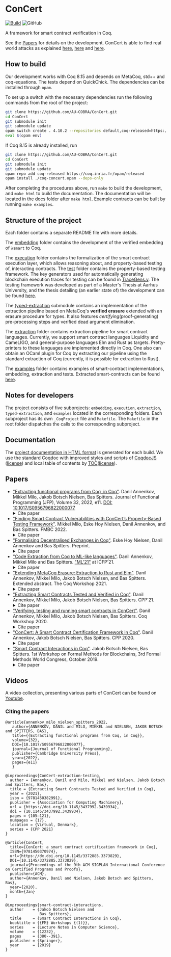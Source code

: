 # ConCert
[![Build](https://github.com/AU-COBRA/ConCert/actions/workflows/build.yml/badge.svg)](https://github.com/AU-COBRA/ConCert/actions/workflows/build.yml)
![GitHub](https://img.shields.io/github/license/AU-COBRA/ConCert)

A framework for smart contract verification in Coq.

See the [Papers](#papers) for details on the development.
ConCert is able to find real world attacks as explained
[here](https://medium.com/blockchain-academy-network/finding-real-world-bugs-in-smart-contract-interactions-with-property-based-testing-9eb59b117785),
[here](https://medium.com/blockchain-academy-network/preventing-an-8m-attack-on-ethereums-bzx-defi-platform-with-property-based-testing-12234d9479b7) and
[here](https://medium.com/@bawspitters/using-formal-methods-to-prevent-creating-money-out-of-thin-air-5f30057fe3d3).

## How to build


Our development works with Coq 8.15 and depends on MetaCoq, std++ and coq-equations.
The tests depend on QuickChick.
The dependencies can be installed through `opam`.

To set up a switch with the necessary dependencies run the following commands from the root of the project:

```bash
git clone https://github.com/AU-COBRA/ConCert.git
cd ConCert
git submodule init
git submodule update
opam switch create . 4.10.2 --repositories default,coq-released=https://coq.inria.fr/opam/released --deps-only
eval $(opam env)
```

If Coq 8.15 is already installed, run

```bash
git clone https://github.com/AU-COBRA/ConCert.git
cd ConCert
git submodule init
git submodule update
opam repo add coq-released https://coq.inria.fr/opam/released
opam install ./coq-concert.opam --deps-only
```

After completing the procedures above, run `make` to build the development, and `make html` to build the documentation.
The documentation will be located in the docs folder after `make html`.
Example contracts can be built by running `make examples`.

## Structure of the project

Each folder contains a separate README file with more details.

The [embedding](embedding/) folder contains the development of the verified embedding of ``λsmart`` to Coq.

The [execution](execution/) folder contains the formalization of the smart
contract execution layer, which allows reasoning about, and property-based testing of, interacting contracts. The [test](execution/test) folder contains the property-based testing framework. The key generators used for automatically generating blockchain execution traces for testing can be found in [TraceGens.v](execution/test/TraceGens.v). The testing framework was developed as part of a Master's Thesis at Aarhus University, and the thesis detailing (an earlier state of) the development can be found [here](https://github.com/mikkelmilo/ConCert-QuickChick-Testing-Thesis).

The [typed-extraction](https://github.com/AU-COBRA/typed-extraction) submodule contains an implementation of the extraction pipeline based on MetaCoq's **verified erasure** extended with an erasure procedure for types.
It also features *certifying*(proof-generating) pre-processing steps and verified dead argument elimination.

The [extraction](extraction/) folder contains extraction pipeline for smart contract languages.
Currently, we support smart contract languages Liquidity and CameLIGO, and general-purpose languages Elm and Rust as targets.
Pretty-printers to these languages are implemented directly in Coq.
One also can obtain an OCaml plugin for Coq by extracting our pipeline using the standard extraction of Coq (currently, it is possible for extraction to Rust).

The [examples](examples/) folder contains examples of smart-contract implementations, embedding, extraction and tests. Extracted smart-contracts can be found [here](https://github.com/AU-COBRA/extraction-resutls).

## Notes for developers

The project consists of five subprojects: `embedding`, `execution`, `extraction`, `typed-extraction`, and `examples` located in the corresponding folders.
Each subproject has its own `_CoqProject` file and `Makefile`.
The `Makefile` in the root folder dispatches the calls to the corresponding subproject.

## Documentation

The [project documentation in HTML format](https://au-cobra.github.io/ConCert/toc.html) is generated for each build.
We use the standard Coqdoc with improved styles and scripts of [CoqdocJS](https://github.com/tebbi/coqdocjs) ([license](extra/resources/coqdocjs/LICENSE)) and local table of contents by [TOC](https://github.com/jgallen23/toc)([license](extra/resources/toc/LICENSE)).

## Papers
- ["Extracting functional programs from Coq, in Coq"](https://arxiv.org/abs/2108.02995).
  Danil Annenkov, Mikkel Milo, Jakob Botsch Nielsen, Bas Spitters.
  Journal of Functional Programming (JFP), Volume 32, 2022, e11. [DOI: 10.1017/S0956796822000077](https://doi.org/10.1017/S0956796822000077)
  <br>
  <details>
    <summary>Cite paper</summary>
    ```
    @article{annenkov_milo_nielsen_spitters_2022,
      author={ANNENKOV, DANIL and MILO, MIKKEL and NIELSEN, JAKOB BOTSCH and SPITTERS, BAS},
      title={{Extracting functional programs from Coq, in Coq}},
      volume={32},
      DOI={10.1017/S0956796822000077},
      journal={Journal of Functional Programming},
      publisher={Cambridge University Press},
      year={2022},
      pages={e11}
    }
    ```
  </details>
- ["Finding Smart Contract Vulnerabilities with ConCert’s Property-Based Testing Framework"](https://arxiv.org/abs/2208.00758).
  Mikkel Milo, Eske Hoy Nielsen, Danil Annenkov, and Bas Spitters.
  FMBC 2022.
  <br>
  <details>
    <summary>Cite paper</summary>
    ```
    TODO
    ```
  </details>
- ["Formalising Decentralised Exchanges in Coq"](https://arxiv.org/abs/2203.08016).
  Eske Hoy Nielsen, Danil Annenkov and Bas Spitters.
  Preprint.
  <br>
  <details>
    <summary>Cite paper</summary>
    ```
    TODO
    ```
  </details>
- ["Code Extraction from Coq to ML-like languages"](papers/ML-family.pdf).
  Danil Annenkov, Mikkel Milo and Bas Spitters.
  ["ML'21"](https://icfp21.sigplan.org/details/mlfamilyworkshop-2021-papers/8/Code-Extraction-from-Coq-to-ML-like-languages) at ICFP'21.
  <br>
  <details>
    <summary>Cite paper</summary>
    ```
    TODO
    ```
  </details>
- ["Extending MetaCoq Erasure: Extraction to Rust and Elm"](https://dannenkov.me/papers/extraction-rust-elm-coq-workshop2021.pdf).
  Danil Annenkov, Mikkel Milo, Jakob Botsch Nielsen, and Bas Spitters.
  Extended abstract. The Coq Workshop 2021.
  <br>
  <details>
    <summary>Cite paper</summary>
    ```
    TODO
    ```
  </details>
- ["Extracting Smart Contracts Tested and Verified in Coq"](https://arxiv.org/abs/2012.09138).
  Danil Annenkov, Mikkel Milo, Jakob Botsch Nielsen, Bas Spitters.
  CPP'21.
  <br>
  <details>
    <summary>Cite paper</summary>
    ```
    TODO
    ```
  </details>
- ["Verifying, testing and running smart contracts in ConCert"](https://cs.au.dk/fileadmin/site_files/cs/AA_pdf/COBRA_Paper_-_Verifying__testing_and_running_smart_contracts_in_ConCert.pdf).
  Danil Annenkov, Mikkel Milo, Jakob Botsch Nielsen, Bas Spitters.
  Coq Workshop 2020.
  <br>
  <details>
    <summary>Cite paper</summary>
    ```
    TODO
    ```
  </details>
- ["ConCert: A Smart Contract Certification Framework in Coq"](https://arxiv.org/abs/1907.10674).
  Danil Annenkov, Jakob Botsch Nielsen, Bas Spitters.
  CPP 2020.
  <br>
  <details>
    <summary>Cite paper</summary>
    ```
    TODO
    ```
  </details>
- ["Smart Contract Interactions in Coq"](https://arxiv.org/abs/1911.04732).
   Jakob Botsch Nielsen, Bas Spitters.
   1st Workshop on Formal Methods for Blockchains, 3rd Formal Methods World Congress, October 2019.
  <br>
  <details>
    <summary>Cite paper</summary>
    ```
    TODO
    ```
  </details>

## Videos
A video collection, presenting various parts of ConCert can be found on [Youtube](https://www.youtube.com/playlist?list=PLWcJeGdOHpbxb_DhcfppHRrZKW7wPO9qQ).

### Citing the papers
```
@article{annenkov_milo_nielsen_spitters_2022,
   author={ANNENKOV, DANIL and MILO, MIKKEL and NIELSEN, JAKOB BOTSCH and SPITTERS, BAS},
   title={{Extracting functional programs from Coq, in Coq}},
   volume={32},
   DOI={10.1017/S0956796822000077},
   journal={Journal of Functional Programming},
   publisher={Cambridge University Press},
   year={2022},
   pages={e11}
   }

@inproceedings{ConCert-extraction-testing,
  author = {Annenkov, Danil and Milo, Mikkel and Nielsen, Jakob Botsch and Spitters, Bas},
  title = {Extracting Smart Contracts Tested and Verified in Coq},
  year = {2021},
  isbn = {9781450382991},
  publisher = {Association for Computing Machinery},
  url = {https://doi.org/10.1145/3437992.3439934},
  doi = {10.1145/3437992.3439934},
  pages = {105–121},
  numpages = {17},
  location = {Virtual, Denmark},
  series = {CPP 2021}
}

@article{ConCert,
  title={ConCert: a smart contract certification framework in Coq},
  ISBN={9781450370974},
  url={https://dx.doi.org/10.1145/3372885.3373829},
  DOI={10.1145/3372885.3373829},
  journal={Proceedings of the 9th ACM SIGPLAN International Conference on Certified Programs and Proofs},
  publisher={ACM},
  author={Annenkov, Danil and Nielsen, Jakob Botsch and Spitters, Bas},
  year={2020},
  month={Jan}
}

@inproceedings{smart-contract-interactions,
  author    = {Jakob Botsch Nielsen and
               Bas Spitters},
  title     = {Smart Contract Interactions in Coq},
  booktitle = {{FM} Workshops {(1)}},
  series    = {Lecture Notes in Computer Science},
  volume    = {12232},
  pages     = {380--391},
  publisher = {Springer},
  year      = {2019}
}
```
